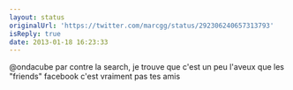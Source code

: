 ```yaml
---
layout: status
originalUrl: 'https://twitter.com/marcgg/status/292306240657313793'
isReply: true
date: 2013-01-18 16:23:33
---
```


@ondacube par contre la search, je trouve que c'est un peu l'aveux que les "friends" facebook c'est vraiment pas tes amis
